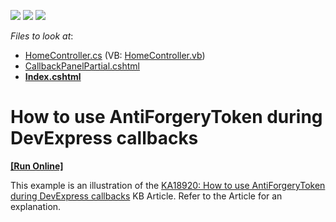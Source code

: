 <!-- default badges list -->
![](https://img.shields.io/endpoint?url=https://codecentral.devexpress.com/api/v1/VersionRange/128566909/13.2.7%2B)
[![](https://img.shields.io/badge/Open_in_DevExpress_Support_Center-FF7200?style=flat-square&logo=DevExpress&logoColor=white)](https://supportcenter.devexpress.com/ticket/details/E5112)
[![](https://img.shields.io/badge/📖_How_to_use_DevExpress_Examples-e9f6fc?style=flat-square)](https://docs.devexpress.com/GeneralInformation/403183)
<!-- default badges end -->
<!-- default file list -->
*Files to look at*:

* [HomeController.cs](./CS/DXWebApplication1/Controllers/HomeController.cs) (VB: [HomeController.vb](./VB/DXWebApplication1/Controllers/HomeController.vb))
* [CallbackPanelPartial.cshtml](./CS/DXWebApplication1/Views/Home/CallbackPanelPartial.cshtml)
* **[Index.cshtml](./CS/DXWebApplication1/Views/Home/Index.cshtml)**
<!-- default file list end -->
# How to use AntiForgeryToken during DevExpress callbacks
<!-- run online -->
**[[Run Online]](https://codecentral.devexpress.com/128566909/)**
<!-- run online end -->


<p>This example is an illustration of the <a href="https://www.devexpress.com/Support/Center/p/KA18920">KA18920: How to use AntiForgeryToken during DevExpress callbacks</a> KB Article. Refer to the Article for an explanation.</p>

<br/>


